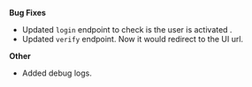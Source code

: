 **Bug Fixes**

* Updated `login` endpoint to check is the user is activated .
* Updated `verify` endpoint. Now it would redirect to the UI url.

**Other**

* Added debug logs.